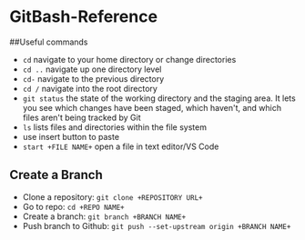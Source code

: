 # GitBash-Reference

##Useful commands
- `cd` navigate to your home directory or change directories
- `cd ..` navigate up one directory level
- `cd-` navigate to the previous directory
- `cd /` navigate into the root directory
- `git status` the state of the working directory and the staging area. It lets you see which changes have been staged, which haven't, and which files aren't being tracked by Git
- `ls`  lists files and directories within the file system
- use insert button to paste
- `start +FILE NAME+` open a file in text editor/VS Code

## Create a Branch
- Clone a repository: `git clone +REPOSITORY URL+`
- Go to repo: `cd +REPO NAME+`
- Create a branch: `git branch +BRANCH NAME+`
- Push branch to Github: `git push --set-upstream origin +BRANCH NAME+`
